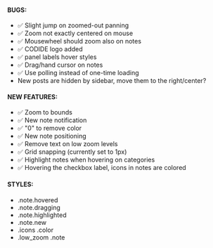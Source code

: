 #### BUGS:  
- ✅ Slight jump on zoomed-out panning
- ✅ Zoom not exactly centered on mouse
- ✅ Mousewheel should zoom also on notes
- ✅ CODIDE logo added
- ✅ panel labels hover styles
- ✅ Drag/hand cursor on notes
- ✅ Use polling instead of one-time loading
- New posts are hidden by sidebar, move them to the right/center?

#### NEW FEATURES:
- ✅ Zoom to bounds
- ✅ New note notification
- ✅ "0" to remove color
- ✅ New note positioning
- ✅ Remove text on low zoom levels
- ✅ Grid snapping (currently set to 1px)
- ✅ Highlight notes when hovering on categories
- ✅ Hovering the checkbox label, icons in notes are colored

#### STYLES:
- .note.hovered
- .note.dragging
- .note.highlighted
- .note.new
- .icons .color
- .low_zoom .note